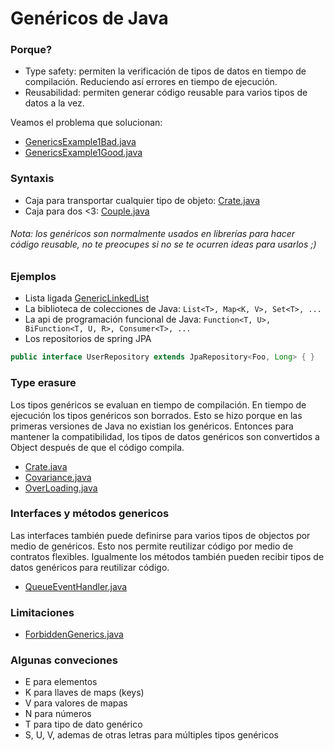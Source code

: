 # Genéricos de Java

### Porque?
- Type safety: permiten la verificación de tipos de datos en tiempo de compilación. Reduciendo así errores en tiempo de ejecución.
- Reusabilidad: permiten generar código reusable para varios tipos de datos a la vez.

Veamos el problema que solucionan:
- [GenericsExample1Bad.java](src/part1/GenericsExample1Bad.java)
- [GenericsExample1Good.java](src/part1/GenericsExample1Good.java)

### Syntaxis
- Caja para transportar cualquier tipo de objeto: [Crate.java](src/part2/Crate.java)
- Caja para dos <3: [Couple.java](src/part2/Couple.java)

###### Nota: los genéricos son normalmente usados en librerías para hacer código reusable, no te preocupes si no se te ocurren ideas para usarlos ;) 

### Ejemplos
- Lista ligada [GenericLinkedList](src/examples/GenericLinkedList.java)
- La biblioteca de colecciones de Java: `List<T>, Map<K, V>, Set<T>, ...`
- La api de programación funcional de Java: `Function<T, U>, BiFunction<T, U, R>, Consumer<T>, ...`
- Los repositorios de spring JPA
```java
public interface UserRepository extends JpaRepository<Foo, Long> { }
```

### Type erasure
Los tipos genéricos se evaluan en tiempo de compilación. En tiempo de ejecución los tipos genéricos son borrados.
Esto se hizo porque en las primeras versiones de Java no existian los genéricos. Entonces para mantener la compatibilidad,
los tipos de datos genéricos son convertidos a Object después de que el código compila.
- [Crate.java](src/part3/Crate)
- [Covariance.java](src/part3/Covariance.java)
- [OverLoading.java](src/part3/OverLoading.java)


### Interfaces y métodos genericos
Las interfaces también puede definirse para varios tipos de objectos por medio de genéricos. Esto nos permite reutilizar 
código por medio de contratos flexibles. Igualmente los métodos también pueden recibir tipos de datos genéricos para
reutilizar código.
- [QueueEventHandler.java](src/part4/QueueEventHandler)

### Limitaciones
- [ForbiddenGenerics.java](src/part5/ForbiddenGenerics.java)

### Algunas conveciones
- E para elementos
- K para llaves de maps (keys)
- V para valores de mapas
- N para números
- T para tipo de dato genérico
- S, U, V, ademas de otras letras para múltiples tipos genéricos